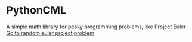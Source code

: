 # PythonCML
A simple math library for pesky programming problems, like Project Euler
[Go to random euler project problem](http://hazelfire.github.io/PythonCML/)
